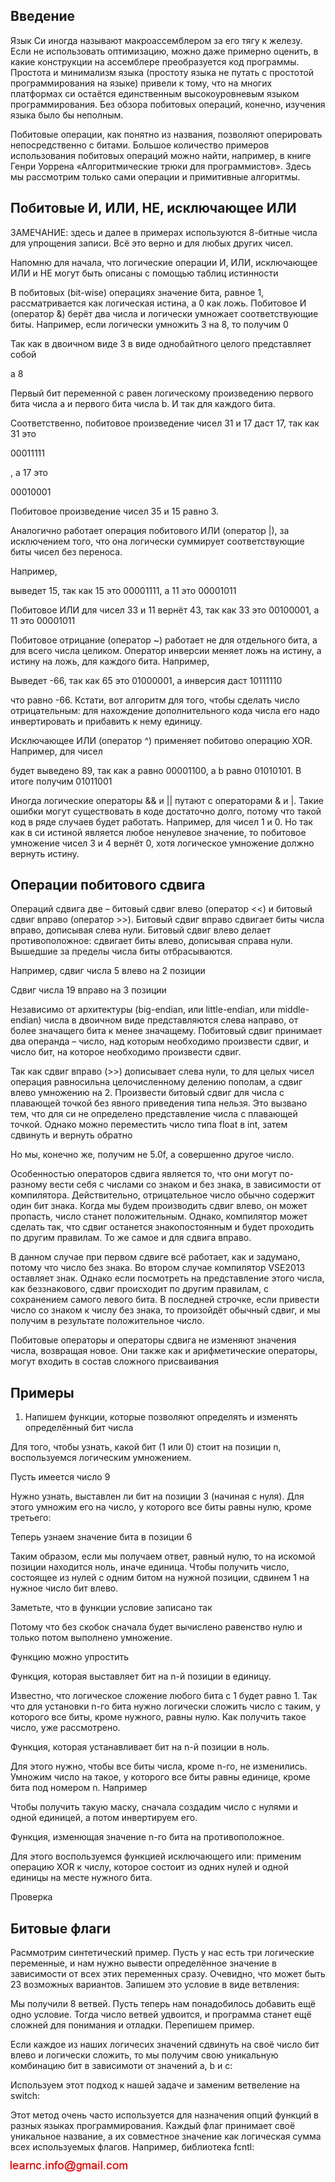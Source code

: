 ## Введение

Язык Си иногда называют макроассемблером за его тягу к железу. Если не использовать оптимизацию, можно даже примерно оценить, в какие конструкции на ассемблере 
преобразуется код программы. Простота и минимализм языка (простоту языка не путать с простотой программирования на языке) 
привели к тому, что на многих платформах си остаётся единственным высокоуровневым языком программирования. Без обзора побитовых операций, конечно, изучения языка было 
бы неполным.

Побитовые операции, как понятно из названия, позволяют оперировать непосредственно с битами. Большое количество примеров использования побитовых операций можно найти, например, 
в книге Генри Уоррена  «Алгоритмические трюки для программистов». Здесь мы рассмотрим только сами операции и примитивные алгоритмы.

## Побитовые И, ИЛИ, НЕ, исключающее ИЛИ

ЗАМЕЧАНИЕ: здесь и далее в примерах используются 8-битные числа для упрощения записи. Всё это верно и для любых других чисел.

Напомню для начала, что логические операции И, ИЛИ, исключающее ИЛИ и НЕ могут быть описаны с помощью таблиц истинности

В побитовых (bit-wise) операциях значение бита, равное 1, рассматривается как логическая истина, а 0 как ложь. Побитовое И (оператор &) берёт два числа и логически умножает 
соответствующие биты. Например, если логически умножить 3 на 8, то получим 0

Так как в двоичном виде 3 в виде однобайтного целого представляет собой

а 8

Первый бит переменной c равен логическому произведению первого бита числа a и первого бита числа b. И так для каждого бита.

Соответственно, побитовое произведение чисел 31 и 17 даст 17, так как 31 это

00011111

, а 17 это

00010001

Побитовое произведение чисел 35 и 15 равно 3.

Аналогично работает операция побитового ИЛИ (оператор |), за исключением того, что она логически суммирует соответствующие биты чисел без переноса.

Например,

выведет 15, так как 15 это 00001111, а 11 это 00001011

Побитовое ИЛИ для чисел 33 и 11 вернёт 43, так как 33 это 00100001, а 11 это 00001011

Побитовое отрицание (оператор ~) работает не для отдельного бита, а для всего числа целиком. Оператор инверсии меняет ложь на истину, а истину на ложь, для каждого бита. 
Например,

Выведет -66, так как 65 это 01000001, а инверсия даст 10111110

что равно -66. Кстати, вот алгоритм для того, чтобы сделать число отрицательным: для нахождение дополнительного кода числа его надо инвертировать и 
прибавить к нему единицу.

Исключающее ИЛИ (оператор ^) применяет побитово операцию XOR. Например, для чисел

будет выведено 89, так как a равно 00001100, а b равно 01010101. В итоге получим 01011001

Иногда логические операторы && и || путают с операторами & и |. Такие ошибки могут существовать в коде достаточно долго,
потому что такой код в ряде случаев будет работать. Например, для чисел 1 и 0. Но так как в си истиной является любое ненулевое значение,
то побитовое умножение чисел 3 и 4 вернёт 0, хотя логическое умножение должно вернуть истину.

## Операции побитового сдвига

Операций сдвига две – битовый сдвиг влево (оператор <<) и битовый сдвиг вправо (оператор >>). Битовый сдвиг вправо сдвигает биты числа 
вправо, дописывая слева нули. Битовый сдвиг влево делает противоположное: сдвигает биты влево, дописывая справа нули. Вышедшие за пределы числа биты отбрасываются.

Например, сдвиг числа 5 влево на 2 позиции

Сдвиг числа 19 вправо на 3 позиции

Независимо от архитектуры (big-endian, или little-endian, или middle-endian) числа в двоичном виде представляются слева направо, от более значащего бита к менее значащему. 
Побитовый сдвиг принимает два операнда – число, над которым необходимо произвести сдвиг, и число бит, на которое необходимо произвести сдвиг.

Так как сдвиг вправо (>>) дописывает слева нули, то для целых чисел операция равносильна целочисленному делению пополам, а сдвиг влево умножению на 2. 
Произвести битовый сдвиг для числа с плавающей точкой без явного приведения типа нельзя. Это вызвано тем, что
 для си не определено представление числа с плавающей точкой. Однако можно переместить число типа float  в int, затем сдвинуть и вернуть обратно

Но мы, конечно же, получим не 5.0f, а совершенно другое число.

Особенностью операторов сдвига является то, что они могут по-разному вести себя с числами со знаком и без знака, в зависимости 
от компилятора. Действительно, отрицательное число обычно содержит один бит знака. Когда мы будем производить сдвиг влево, он может пропасть, число станет 
положительным. Однако, компилятор может сделать так, что сдвиг останется знакопостоянным и будет проходить по другим правилам. То 
же самое и для сдвига вправо.

В данном случае при первом сдвиге всё работает, как и задумано, потому что число без знака. Во втором случае компилятор VSE2013 оставляет знак. Однако если посмотреть на 
представление этого числа, как беззнакового, сдвиг происходит по другим правилам, с сохранением самого левого бита. В последней строчке, если привести число со знаком к 
числу без знака, то произойдёт обычный сдвиг, и мы получим в результате положительное число.

Побитовые операторы и операторы сдвига не изменяют значения числа, возвращая новое. Они также как и арифметические операторы, могут входить в состав сложного присваивания

## Примеры

1. Напишем функции, которые позволяют определять и изменять определённый бит числа

Для того, чтобы узнать, какой бит (1 или 0) стоит на позиции n, воспользуемся логическим умножением.

Пусть имеется число 9

Нужно узнать, выставлен ли бит на позиции 3 (начиная с нуля). Для этого умножим его на число, у которого все биты равны нулю, кроме третьего:

Теперь узнаем значение бита в позиции 6

Таким образом, если мы получаем ответ, равный нулю, то на искомой позиции находится ноль, иначе единица. Чтобы получить число, состоящее из нулей с одним битом на нужной позиции, сдвинем 1 на нужное число бит влево.

Заметьте, что в функции условие записано так

Потому что без скобок сначала будет вычислено равенство нулю и только потом выполнено умножение.

Функцию можно упростить

Функция, которая выставляет бит на n-й позиции в единицу.

Известно, что логическое сложение любого бита с 1 будет равно 1. Так что для установки n-го бита нужно логически сложить число с таким, у которого все биты, кроме нужного, 
равны нулю. Как получить такое число, уже рассмотрено.

Функция, которая устанавливает бит на n-й позиции в ноль.

Для этого нужно, чтобы все биты числа, кроме n-го, не изменились. Умножим число на такое, у которого все биты равны единице, кроме бита под номером n. Например

Чтобы получить такую маску, сначала создадим число с нулями и одной единицей, а потом инвертируем его.

Функция, изменющая значение n-го бита на противоположное.

Для этого воспользуемся функцией исключающего или: применим операцию XOR к числу, которое состоит из одних нулей и одной единицы на месте нужного бита.

Проверка

## Битовые флаги

Расммотрим синтетический пример. Пусть у нас есть три логические переменные, и нам нужно вывести определённое значение
в зависимости от всех этих переменных сразу. Очевидно, что может быть 23 возможных вариантов. Запишем
это условие в виде ветвления:

Мы получили 8 ветвей. Пусть теперь нам понадобилось добавить ещё одно условие. Тогда число ветвей удвоится, и программа
станет ещё сложней для понимания и отладки. Перепишем пример.

Если каждое из наших логичесих значений сдвинуть на своё число бит влево и логически сложить, то мы получим свою уникальную
комбинацию бит в зависимоти от значений a, b и c:

Используем этот подход к нашей задаче и заменим ветвеление на switch:

Этот метод очень часто используется для назначения опций функций в разных языках программирования. Каждый 
флаг принимает своё уникальное название, а их совместное значение как логическая сумма всех используемых флагов.
Например, библиотека fcntl:

![mail.png](../images/mail.png)

